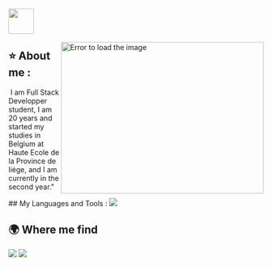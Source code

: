 
<!--The gif of cat and link github-->
### <img src="https://media.giphy.com/media/VgCDAzcKvsR6OM0uWg/giphy.gif" width="50">

<!--There is the image than is in side right-->
<img boder="2px" src="https://raw.githubusercontent.com/MicaelliMedeiros/micaellimedeiros/master/image/computer-illustration.png" min-width="400px" max-width="400px" width="400px" height="300px" align="right" alt="Error to load the image">

<!--About me-->
<div align="left">
  <h2>⭐ About me :</h2>
  <p>&nbsp;I am Full Stack Developper student, I am 20 years and started my studies in Belgium at Haute Ecole de la Province de liége, and I am currently in the second year."</p>
</div>

<!--The skills-->
<div align="left">
## My Languages and Tools :
  <img src="https://skillicons.dev/icons?i=html,css,js,php,mysql,figma,wordpress,github,phpstorm">
</div>

<!--Where me find-->
<div align="left"> 
  <h2>🌍 Where me find</h2>
  <a href="https://www.instagram.com/sam_requena" target="_blank"><img src="https://skillicons.dev/icons?i=instagram" target="_blank"></a>
  <a href="mailto:samrequena1510@gmail.com" target="_blank"><img src="https://skillicons.dev/icons?i=gmail" target="_blank"></a>
</div>
<br>
